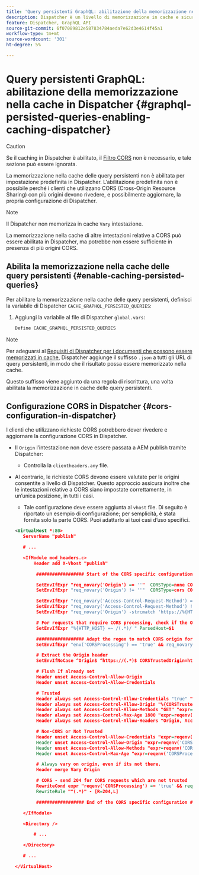 ```yaml
---
title: 'Query persistenti GraphQL: abilitazione della memorizzazione nella cache in Dispatcher'
description: Dispatcher è un livello di memorizzazione in cache e sicurezza davanti agli ambienti di pubblicazione Adobe Experience Manager. Puoi abilitare la memorizzazione nella cache per le query persistenti in AEM Headless.
feature: Dispatcher, GraphQL API
source-git-commit: 6f07089812e587834784aeda7e62d3e4614f45a1
workflow-type: tm+mt
source-wordcount: '301'
ht-degree: 5%

---
```



# Query persistenti GraphQL: abilitazione della memorizzazione nella cache in Dispatcher {#graphql-persisted-queries-enabling-caching-dispatcher}

>[!CAUTION]
>
>Se il caching in Dispatcher è abilitato, il [Filtro CORS](/help/headless/deployment/cross-origin-resource-sharing.md) non è necessario, e tale sezione può essere ignorata.

La memorizzazione nella cache delle query persistenti non è abilitata per impostazione predefinita in Dispatcher. L’abilitazione predefinita non è possibile perché i clienti che utilizzano CORS (Cross-Origin Resource Sharing) con più origini devono rivedere, e possibilmente aggiornare, la propria configurazione di Dispatcher.

>[!NOTE]
>
>Il Dispatcher non memorizza in cache `Vary` intestazione.
>
>La memorizzazione nella cache di altre intestazioni relative a CORS può essere abilitata in Dispatcher, ma potrebbe non essere sufficiente in presenza di più origini CORS.

## Abilita la memorizzazione nella cache delle query persistenti {#enable-caching-persisted-queries}

Per abilitare la memorizzazione nella cache delle query persistenti, definisci la variabile di Dispatcher `CACHE_GRAPHQL_PERSISTED_QUERIES`:

1. Aggiungi la variabile al file di Dispatcher `global.vars`:

   ```xml
   Define CACHE_GRAPHQL_PERSISTED_QUERIES
   ```

>[!NOTE]
>
>Per adeguarsi al [Requisiti di Dispatcher per i documenti che possono essere memorizzati in cache](https://experienceleague.adobe.com/docs/experience-manager-dispatcher/using/troubleshooting/dispatcher-faq.html#how-does-the-dispatcher-return-documents%3F), Dispatcher aggiunge il suffisso `.json` a tutti gli URL di query persistenti, in modo che il risultato possa essere memorizzato nella cache.
>
>Questo suffisso viene aggiunto da una regola di riscrittura, una volta abilitata la memorizzazione in cache delle query persistenti.

## Configurazione CORS in Dispatcher {#cors-configuration-in-dispatcher}

I clienti che utilizzano richieste CORS potrebbero dover rivedere e aggiornare la configurazione CORS in Dispatcher.

* Il `Origin` l’intestazione non deve essere passata a AEM publish tramite Dispatcher:
   * Controlla la `clientheaders.any` file.
* Al contrario, le richieste CORS devono essere valutate per le origini consentite a livello di Dispatcher. Questo approccio assicura inoltre che le intestazioni relative a CORS siano impostate correttamente, in un’unica posizione, in tutti i casi.
   * Tale configurazione deve essere aggiunta al `vhost` file. Di seguito è riportato un esempio di configurazione; per semplicità, è stata fornita solo la parte CORS. Puoi adattarlo ai tuoi casi d’uso specifici.

  ```xml
  <VirtualHost *:80>
     ServerName "publish"
  
     # ...
  
     <IfModule mod_headers.c>
         Header add X-Vhost "publish"
  
          ################## Start of the CORS specific configuration ##################
  
          SetEnvIfExpr "req_novary('Origin') == ''"  CORSType=none CORSProcessing=false
          SetEnvIfExpr "req_novary('Origin') != ''"  CORSType=cors CORSProcessing=true CORSTrusted=false
  
          SetEnvIfExpr "req_novary('Access-Control-Request-Method') == '' && %{REQUEST_METHOD} == 'OPTIONS' && req_novary('Origin') != ''  " CORSType=invalidpreflight CORSProcessing=false
          SetEnvIfExpr "req_novary('Access-Control-Request-Method') != '' && %{REQUEST_METHOD} == 'OPTIONS' && req_novary('Origin') != ''  " CORSType=preflight CORSProcessing=true CORSTrusted=false
          SetEnvIfExpr "req_novary('Origin') -strcmatch 'https://%{HTTP_HOST}*'"  CORSType=samedomain CORSProcessing=false
  
          # For requests that require CORS processing, check if the Origin can be trusted
          SetEnvIfExpr "%{HTTP_HOST} =~ /(.*)/ " ParsedHost=$1
  
          ################## Adapt the regex to match CORS origin for your environment
          SetEnvIfExpr "env('CORSProcessing') == 'true' && req_novary('Origin') =~ m#(https://.*.your-domain.tld(:\d+)?$)#" CORSTrusted=true
  
          # Extract the Origin header 
          SetEnvIfNoCase ^Origin$ ^https://(.*)$ CORSTrustedOrigin=https://$1
  
          # Flush If already set
          Header unset Access-Control-Allow-Origin
          Header unset Access-Control-Allow-Credentials
  
          # Trusted
          Header always set Access-Control-Allow-Credentials "true" "expr=reqenv('CORSTrusted') == 'true'"
          Header always set Access-Control-Allow-Origin "%{CORSTrustedOrigin}e" "expr=reqenv('CORSTrusted') == 'true'"
          Header always set Access-Control-Allow-Methods "GET" "expr=reqenv('CORSTrusted') == 'true'"
          Header always set Access-Control-Max-Age 1800 "expr=reqenv('CORSTrusted') == 'true'"
          Header always set Access-Control-Allow-Headers "Origin, Accept, X-Requested-With, Content-Type, Access-Control-Request-Method, Access-Control-Request-Headers" "expr=reqenv('CORSTrusted') == 'true'"
  
          # Non-CORS or Not Trusted
          Header unset Access-Control-Allow-Credentials "expr=reqenv('CORSProcessing') == 'false' || reqenv('CORSTrusted') == 'false'"
          Header unset Access-Control-Allow-Origin "expr=reqenv('CORSProcessing') == 'false' || reqenv('CORSTrusted') == 'false'"
          Header unset Access-Control-Allow-Methods "expr=reqenv('CORSProcessing') == 'false' || reqenv('CORSTrusted') == 'false'"
          Header unset Access-Control-Max-Age "expr=reqenv('CORSProcessing') == 'false' || reqenv('CORSTrusted') == 'false'"
  
          # Always vary on origin, even if its not there.
          Header merge Vary Origin
  
          # CORS - send 204 for CORS requests which are not trusted
          RewriteCond expr "reqenv('CORSProcessing') == 'true' && reqenv('CORSTrusted') == 'false'"
          RewriteRule "^(.*)" - [R=204,L]
  
          ################## End of the CORS specific configuration ##################
  
     </IfModule>
  
     <Directory />
  
         # ...
  
     </Directory>
  
     # ...
  
  </VirtualHost>
  ```
